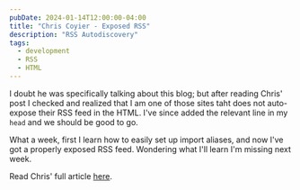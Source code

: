 ```yaml
---
pubDate: 2024-01-14T12:00:00-04:00
title: "Chris Coyier - Exposed RSS"
description: "RSS Autodiscovery"
tags:
  - development
  - RSS
  - HTML
---
```


I doubt he was specifically talking about this blog; but after reading Chris' post I checked and realized that I am one of those sites taht does not auto-expose their RSS feed in the HTML. I've since added the relevant line in my `head` and we should be good to go.

What a week, first I learn how to easily set up import aliases, and now I've got a properly exposed RSS feed. Wondering what I'll learn I'm missing next week.

Read Chris' full article [here](https://chriscoyier.net/2024/01/13/exposed-rss/).
